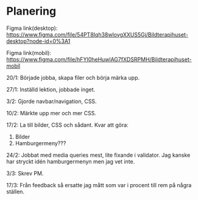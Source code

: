 # Planering


Figma link(desktop): https://www.figma.com/file/54PT8Iqh38wlovgXXUS5Gj/Bildterapihuset-desktop?node-id=0%3A1 

Figma link(mobil): https://www.figma.com/file/hFYI0heHuwlAG7fXDSRPMH/Bildterapihuset-mobil 

20/1: Började jobba, skapa filer och börja märka upp. 

27/1: Inställd lektion, jobbade inget. 

3/2: Gjorde navbar/navigation, CSS. 

10/2: Märkte upp mer och mer CSS. 

17/2: La till bilder, CSS och sådant. 
Kvar att göra: 
1. Bilder
2. Hamburgermeny???


24/2: Jobbat med media queries mest, lite fixande i validator. Jag kanske har stryckt idén hamburgermenyn men jag vet inte. 

3/3: Skrev PM. 

17/3: Från feedback så ersatte jag mått som var i procent till rem på några ställen. 